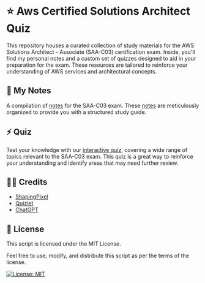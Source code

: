 # ⭐ Aws Certified Solutions Architect Quiz

This repository houses a curated collection of study materials for the AWS Solutions Architect - Associate (SAA-C03) certification exam. Inside, you'll find my personal notes and a custom set of quizzes designed to aid in your preparation for the exam. These resources are tailored to reinforce your understanding of AWS services and architectural concepts. 

##  📝 My Notes

A compilation of [notes](https://github.com/GabrielFlores8227/SAA-C03/tree/main/doc) for the SAA-C03 exam. These [notes](https://github.com/GabrielFlores8227/SAA-C03/tree/main/doc) are meticulously organized to provide you with a structured study guide.

## ⚡ Quiz

Test your knowledge with our [interactive quiz](https://gabrielflores8227.github.io/SAA-C03/quiz/), covering a wide range of topics relevant to the SAA-C03 exam. This quiz is a great way to reinforce your understanding and identify areas that may need further review.

## 👏🏼 Credits

<ul>
  <li>
    <a href="https://www.youtube.com/@shapingpixel">ShapingPixel</a>
  </li>
  <li>
    <a href="https://quizlet.com/144321056/aws-certified-solutions-architect-associate-practice-questions-flash-cards">Quizlet</a>
  </li>
  <li>
    <a href="https://chat.openai.com">ChatGPT</a>
  </li>
</ul>

## 📖 License

This script is licensed under the MIT License.

Feel free to use, modify, and distribute this script as per the terms of the license.

[![License: MIT](https://img.shields.io/badge/License-MIT-yellow.svg)](https://opensource.org/licenses/MIT)

